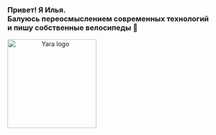 ### Привет! Я Илья. <br>Балуюсь переосмыслением современных технологий <br>и пишу собственные велосипеды 👋
<a align="center"><img width="200" src="https://i.ibb.co/Wxm9429/YARA.png" alt="Yara logo"></a>
